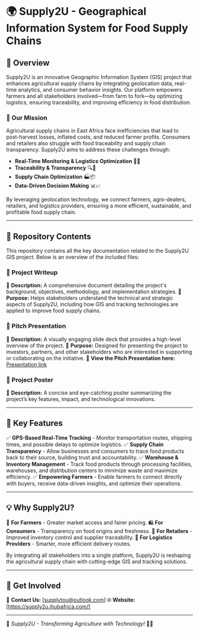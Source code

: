 # 🌍 Supply2U - Geographical Information System for Food Supply Chains

## 📌 Overview
Supply2U is an innovative Geographic Information System (GIS) project that enhances agricultural supply chains by integrating geolocation data, real-time analytics, and consumer behavior insights. Our platform empowers farmers and all stakeholders involved—from farm to fork—by optimizing logistics, ensuring traceability, and improving efficiency in food distribution.

### 🚀 Our Mission
Agricultural supply chains in East Africa face inefficiencies that lead to post-harvest losses, inflated costs, and reduced farmer profits. Consumers and retailers also struggle with food traceability and supply chain transparency. Supply2U aims to address these challenges through:
- **Real-Time Monitoring & Logistics Optimization** 🚛📍
- **Traceability & Transparency** 🔍🌾
- **Supply Chain Optimization** 🏭📦
- **Data-Driven Decision Making** 📊📈

By leveraging geolocation technology, we connect farmers, agro-dealers, retailers, and logistics providers, ensuring a more efficient, sustainable, and profitable food supply chain.

---

## 📂 Repository Contents
This repository contains all the key documentation related to the Supply2U GIS project. Below is an overview of the included files:

### 📄 Project Writeup
🔹 **Description:** A comprehensive document detailing the project's background, objectives, methodology, and implementation strategies.
🔹 **Purpose:** Helps stakeholders understand the technical and strategic aspects of Supply2U, including how GIS and tracking technologies are applied to improve food supply chains.

### 📢 Pitch Presentation
🔹 **Description:** A visually engaging slide deck that provides a high-level overview of the project.
🔹 **Purpose:** Designed for presenting the project to investors, partners, and other stakeholders who are interested in supporting or collaborating on the initiative.
🔹 **View the Pitch Presentation here:** [Presentation link](https://docs.google.com/presentation/d/1UWSJhcO6T9mCfRGoxWXtHeY3nenbtW8j/edit?usp=sharing&ouid=111333986987430539816&rtpof=true&sd=true)

### 🎨 Project Poster
🔹 **Description:** A concise and eye-catching poster summarizing the project’s key features, impact, and technological innovations.

---

## 🎯 Key Features
✅ **GPS-Based Real-Time Tracking** - Monitor transportation routes, shipping times, and possible delays to optimize logistics.
✅ **Supply Chain Transparency** - Allow businesses and consumers to trace food products back to their source, building trust and accountability.
✅ **Warehouse & Inventory Management** - Track food products through processing facilities, warehouses, and distribution centers to minimize waste and maximize efficiency.
✅ **Empowering Farmers** - Enable farmers to connect directly with buyers, receive data-driven insights, and optimize their operations.

---

## 💡 Why Supply2U?
🌱 **For Farmers** - Greater market access and fairer pricing.
🛍 **For Consumers** - Transparency on food origins and freshness.
🏬 **For Retailers** - Improved inventory control and supplier traceability.
🚚 **For Logistics Providers** - Smarter, more efficient delivery routes.

By integrating all stakeholders into a single platform, Supply2U is reshaping the agricultural supply chain with cutting-edge GIS and tracking solutions.

---

## 🔗 Get Involved
📧 **Contact Us:** [supplytou@outlook.com]
🌐 **Website:** [https://supply2u.jhubafrica.com/]

---

📍 *Supply2U - Transforming Agriculture with Technology!* 🚀🌱

